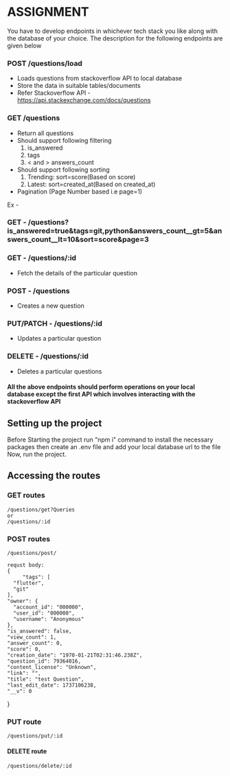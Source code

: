 # ASSIGNMENT
You have to develop endpoints in whichever tech stack you like along with the database of your choice.
The description for the following endpoints are given below

### POST /questions/load
- Loads questions from stackoverflow API to local database
- Store the data in suitable tables/documents
- Refer Stackoverflow API - https://api.stackexchange.com/docs/questions 

### GET /questions
- Return all questions
- Should support following filtering
   1) is_answered
   2) tags
   3) < and > answers_count
- Should support following sorting
   1) Trending: sort=score(Based on score)
   2) Latest: sort=created_at(Based on created_at)
- Pagination (Page Number based i.e page=1)

Ex -
### GET - /questions?is_answered=true&tags=git,python&answers_count__gt=5&answers_count__lt=10&sort=score&page=3

### GET - /questions/:id
- Fetch the details of the particular question

### POST - /questions
- Creates a new question

### PUT/PATCH - /questions/:id
- Updates a particular question

### DELETE - /questions/:id
- Deletes a particular questions

#### All the above endpoints should perform operations on your local database except the first API which involves interacting with the stackoverflow API

## Setting up the project
 Before Starting the project 
 run "npm i" command to install the necessary packages
 then create an .env file and add your local database url to the file 
 Now, run the project.

## Accessing the routes

### GET routes
    /questions/get?Queries
    or 
    /questions/:id 
### POST routes
    /questions/post/
    
    requst body:
    {
         "tags": [
      "flutter",
      "git"
    ],
    "owner": {
      "account_id": "000000",
      "user_id": "000000",
      "username": "Anonymous"
    },
    "is_answered": false,
    "view_count": 1,
    "answer_count": 0,
    "score": 0,
    "creation_date": "1970-01-21T02:31:46.238Z",
    "question_id": 79364016,
    "content_license": "Unknown",
    "link": "",
    "title": "test Question",
    "last_edit_date": 1737106238,
    "__v": 0
  }

  ### PUT route
    /questions/put/:id

  #### DELETE route
    /questions/delete/:id